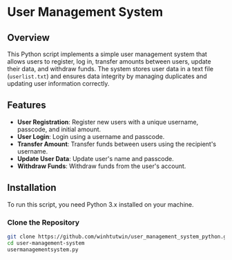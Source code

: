 # User Management System

## Overview

This Python script implements a simple user management system that allows users to register, log in, transfer amounts between users, update their data, and withdraw funds. The system stores user data in a text file (`userlist.txt`) and ensures data integrity by managing duplicates and updating user information correctly.

## Features

- **User Registration**: Register new users with a unique username, passcode, and initial amount.
- **User Login**: Login using a username and passcode.
- **Transfer Amount**: Transfer funds between users using the recipient's username.
- **Update User Data**: Update user's name and passcode.
- **Withdraw Funds**: Withdraw funds from the user's account.

## Installation

To run this script, you need Python 3.x installed on your machine. 

### Clone the Repository

```bash
git clone https://github.com/winhtutwin/user_management_system_python.git
cd user-management-system
usermanagementsystem.py
